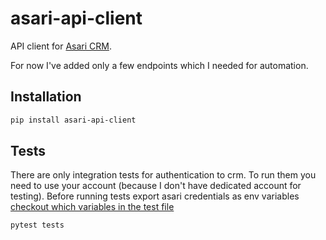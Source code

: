 # asari-api-client

API client for [Asari CRM](https://asaricrm.com/).

For now I've added only a few endpoints which I needed for automation.

## Installation

```sh
pip install asari-api-client
```

## Tests

There are only integration tests for authentication to crm.
To run them you need to use your account (because I don't have dedicated account for testing).
Before running tests export asari credentials as env variables [checkout which variables in the test file](./tests/integration/test_authenticate.py)

```sh
pytest tests
```
